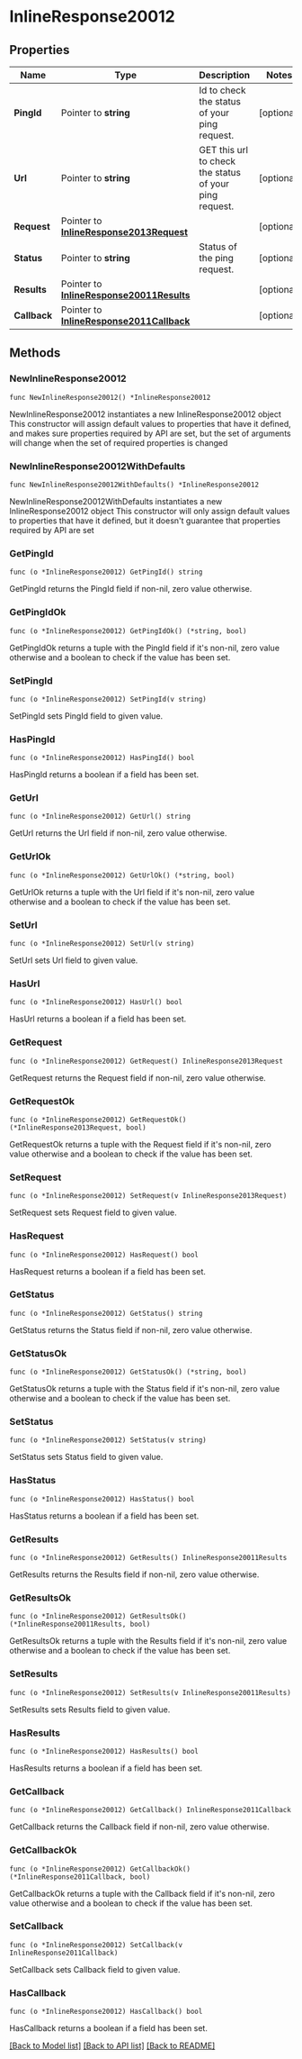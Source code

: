 # InlineResponse20012

## Properties

Name | Type | Description | Notes
------------ | ------------- | ------------- | -------------
**PingId** | Pointer to **string** | Id to check the status of your ping request. | [optional] 
**Url** | Pointer to **string** | GET this url to check the status of your ping request. | [optional] 
**Request** | Pointer to [**InlineResponse2013Request**](InlineResponse2013Request.md) |  | [optional] 
**Status** | Pointer to **string** | Status of the ping request. | [optional] 
**Results** | Pointer to [**InlineResponse20011Results**](InlineResponse20011Results.md) |  | [optional] 
**Callback** | Pointer to [**InlineResponse2011Callback**](InlineResponse2011Callback.md) |  | [optional] 

## Methods

### NewInlineResponse20012

`func NewInlineResponse20012() *InlineResponse20012`

NewInlineResponse20012 instantiates a new InlineResponse20012 object
This constructor will assign default values to properties that have it defined,
and makes sure properties required by API are set, but the set of arguments
will change when the set of required properties is changed

### NewInlineResponse20012WithDefaults

`func NewInlineResponse20012WithDefaults() *InlineResponse20012`

NewInlineResponse20012WithDefaults instantiates a new InlineResponse20012 object
This constructor will only assign default values to properties that have it defined,
but it doesn't guarantee that properties required by API are set

### GetPingId

`func (o *InlineResponse20012) GetPingId() string`

GetPingId returns the PingId field if non-nil, zero value otherwise.

### GetPingIdOk

`func (o *InlineResponse20012) GetPingIdOk() (*string, bool)`

GetPingIdOk returns a tuple with the PingId field if it's non-nil, zero value otherwise
and a boolean to check if the value has been set.

### SetPingId

`func (o *InlineResponse20012) SetPingId(v string)`

SetPingId sets PingId field to given value.

### HasPingId

`func (o *InlineResponse20012) HasPingId() bool`

HasPingId returns a boolean if a field has been set.

### GetUrl

`func (o *InlineResponse20012) GetUrl() string`

GetUrl returns the Url field if non-nil, zero value otherwise.

### GetUrlOk

`func (o *InlineResponse20012) GetUrlOk() (*string, bool)`

GetUrlOk returns a tuple with the Url field if it's non-nil, zero value otherwise
and a boolean to check if the value has been set.

### SetUrl

`func (o *InlineResponse20012) SetUrl(v string)`

SetUrl sets Url field to given value.

### HasUrl

`func (o *InlineResponse20012) HasUrl() bool`

HasUrl returns a boolean if a field has been set.

### GetRequest

`func (o *InlineResponse20012) GetRequest() InlineResponse2013Request`

GetRequest returns the Request field if non-nil, zero value otherwise.

### GetRequestOk

`func (o *InlineResponse20012) GetRequestOk() (*InlineResponse2013Request, bool)`

GetRequestOk returns a tuple with the Request field if it's non-nil, zero value otherwise
and a boolean to check if the value has been set.

### SetRequest

`func (o *InlineResponse20012) SetRequest(v InlineResponse2013Request)`

SetRequest sets Request field to given value.

### HasRequest

`func (o *InlineResponse20012) HasRequest() bool`

HasRequest returns a boolean if a field has been set.

### GetStatus

`func (o *InlineResponse20012) GetStatus() string`

GetStatus returns the Status field if non-nil, zero value otherwise.

### GetStatusOk

`func (o *InlineResponse20012) GetStatusOk() (*string, bool)`

GetStatusOk returns a tuple with the Status field if it's non-nil, zero value otherwise
and a boolean to check if the value has been set.

### SetStatus

`func (o *InlineResponse20012) SetStatus(v string)`

SetStatus sets Status field to given value.

### HasStatus

`func (o *InlineResponse20012) HasStatus() bool`

HasStatus returns a boolean if a field has been set.

### GetResults

`func (o *InlineResponse20012) GetResults() InlineResponse20011Results`

GetResults returns the Results field if non-nil, zero value otherwise.

### GetResultsOk

`func (o *InlineResponse20012) GetResultsOk() (*InlineResponse20011Results, bool)`

GetResultsOk returns a tuple with the Results field if it's non-nil, zero value otherwise
and a boolean to check if the value has been set.

### SetResults

`func (o *InlineResponse20012) SetResults(v InlineResponse20011Results)`

SetResults sets Results field to given value.

### HasResults

`func (o *InlineResponse20012) HasResults() bool`

HasResults returns a boolean if a field has been set.

### GetCallback

`func (o *InlineResponse20012) GetCallback() InlineResponse2011Callback`

GetCallback returns the Callback field if non-nil, zero value otherwise.

### GetCallbackOk

`func (o *InlineResponse20012) GetCallbackOk() (*InlineResponse2011Callback, bool)`

GetCallbackOk returns a tuple with the Callback field if it's non-nil, zero value otherwise
and a boolean to check if the value has been set.

### SetCallback

`func (o *InlineResponse20012) SetCallback(v InlineResponse2011Callback)`

SetCallback sets Callback field to given value.

### HasCallback

`func (o *InlineResponse20012) HasCallback() bool`

HasCallback returns a boolean if a field has been set.


[[Back to Model list]](../README.md#documentation-for-models) [[Back to API list]](../README.md#documentation-for-api-endpoints) [[Back to README]](../README.md)


